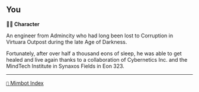 ## You

**🧙‍♂️ Character**

An engineer from Admincity who had long been lost to Corruption in Virtuara Outpost during the late Age of Darkness.

Fortunately, after over half a thousand eons of sleep, he was able to get healed and live again thanks to a collaboration of Cybernetics Inc. and the MindTech Institute in Synaxos Fields in Eon 323.


-----
[`📑` Mimbot Index](<https://zeithalt.github.io/r/#c480>)
<!---
keywords: ci, virtuara
aliases: 
-->
